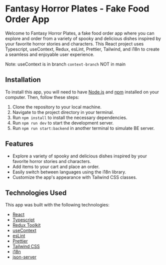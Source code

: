 # Fantasy Horror Plates - Fake Food Order App

Welcome to Fantasy Horror Plates, a fake food order app where you can explore and order from a variety of spooky and delicious dishes inspired by your favorite horror stories and characters. This React project uses Typescript, useContext, Redux, esLint, Prettier, Tailwind, and i18n to create a seamless and enjoyable user experience.

Note: useContext is in branch `context-branch` NOT in main

## Installation

To install this app, you will need to have [Node.js](https://nodejs.org/) and [npm](https://www.npmjs.com/) installed on your computer. Then, follow these steps:

1. Clone the repository to your local machine.
2. Navigate to the project directory in your terminal.
3. Run `npm install` to install the necessary dependencies.
4. Run `npm run dev` to start the development server.
5. Run `npm run start:backend` in another terminal to simulate BE server.

## Features

-   Explore a variety of spooky and delicious dishes inspired by your favorite horror stories and characters.
-   Add items to your cart and place an order.
-   Easily switch between languages using the i18n library.
-   Customize the app's appearance with Tailwind CSS classes.

## Technologies Used

This app was built with the following technologies:

-   [React](https://reactjs.org/)
-   [Typescript](https://www.typescriptlang.org/)
-   [Redux Toolkit](https://redux-toolkit.js.org//)
-   [useContext](https://reactjs.org/docs/hooks-reference.html#usecontext)
-   [esLint](https://eslint.org/)
-   [Prettier](https://prettier.io/)
-   [Tailwind CSS](https://tailwindcss.com/)
-   [i18n](https://www.i18next.com/)
-   [json-server](https://github.com/typicode/json-server/)
